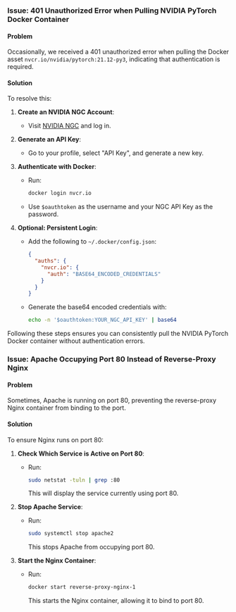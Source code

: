 ### Issue: 401 Unauthorized Error when Pulling NVIDIA PyTorch Docker Container

#### Problem
Occasionally, we received a 401 unauthorized error when pulling the Docker asset `nvcr.io/nvidia/pytorch:21.12-py3`, indicating that authentication is required.

#### Solution
To resolve this:

1. **Create an NVIDIA NGC Account**:
   - Visit [NVIDIA NGC](https://ngc.nvidia.com/) and log in.

2. **Generate an API Key**:
   - Go to your profile, select "API Key", and generate a new key.

3. **Authenticate with Docker**:
   - Run:
     ```bash
     docker login nvcr.io
     ```
   - Use `$oauthtoken` as the username and your NGC API Key as the password.

4. **Optional: Persistent Login**:
   - Add the following to `~/.docker/config.json`:
     ```json
     {
       "auths": {
         "nvcr.io": {
           "auth": "BASE64_ENCODED_CREDENTIALS"
         }
       }
     }
     ```
   - Generate the base64 encoded credentials with:
     ```bash
     echo -n '$oauthtoken:YOUR_NGC_API_KEY' | base64
     ```

Following these steps ensures you can consistently pull the NVIDIA PyTorch Docker container without authentication errors.


### Issue: Apache Occupying Port 80 Instead of Reverse-Proxy Nginx

#### Problem
Sometimes, Apache is running on port 80, preventing the reverse-proxy Nginx container from binding to the port.

#### Solution
To ensure Nginx runs on port 80:

1. **Check Which Service is Active on Port 80**:
   - Run:
     ```bash
     sudo netstat -tuln | grep :80
     ```
     This will display the service currently using port 80.

2. **Stop Apache Service**:
   - Run:
     ```bash
     sudo systemctl stop apache2
     ```
     This stops Apache from occupying port 80.

3. **Start the Nginx Container**:
   - Run:
     ```bash
     docker start reverse-proxy-nginx-1
     ```
     This starts the Nginx container, allowing it to bind to port 80.
